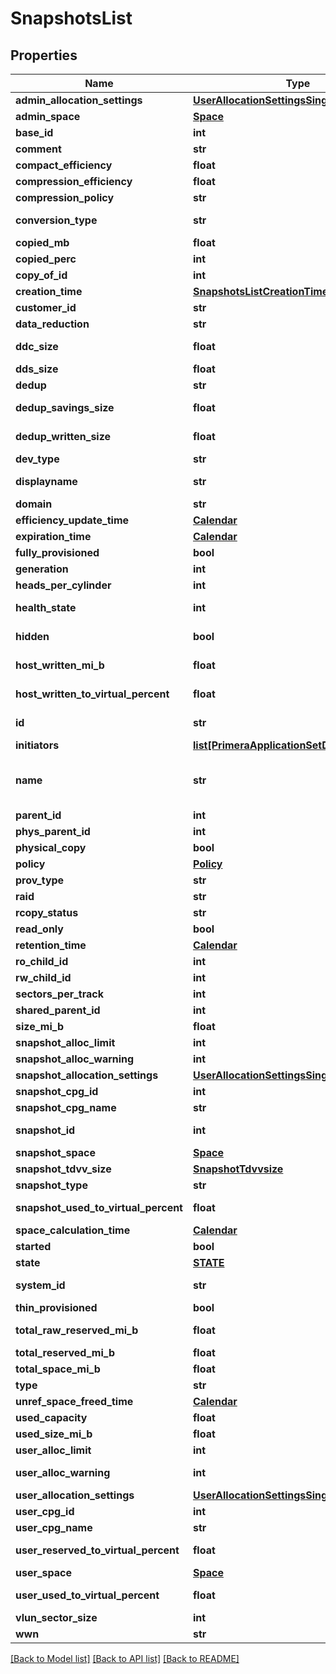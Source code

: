 # SnapshotsList

## Properties
Name | Type | Description | Notes
------------ | ------------- | ------------- | -------------
**admin_allocation_settings** | [**UserAllocationSettingsSingle**](UserAllocationSettingsSingle.md) |  | [optional] 
**admin_space** | [**Space**](Space.md) |  | [optional] 
**base_id** | **int** | snapshot Tdvv Size | [optional] 
**comment** | **str** | Comments | [optional] 
**compact_efficiency** | **float** | Compact Efficiency | [optional] 
**compression_efficiency** | **float** | Compression Efficiency | [optional] 
**compression_policy** | **str** | compression policy | [optional] 
**conversion_type** | **str** | Conversion Type of Volume | [optional] 
**copied_mb** | **float** | Copied MB | [optional] 
**copied_perc** | **int** | Copied Perecentage | [optional] 
**copy_of_id** | **int** | Copy of ID | [optional] 
**creation_time** | [**SnapshotsListCreationTime**](SnapshotsListCreationTime.md) |  | [optional] 
**customer_id** | **str** | customerId | [optional] 
**data_reduction** | **str** | Data Reduction type | [optional] 
**ddc_size** | **float** | Note, will be updated at most once in an hour | [optional] 
**dds_size** | **float** |  | [optional] 
**dedup** | **str** |  | [optional] 
**dedup_savings_size** | **float** | Note, will be updated at most once in an hour | [optional] 
**dedup_written_size** | **float** | Note, will be updated at most once in an hour | [optional] 
**dev_type** | **str** | Device Type | [optional] 
**displayname** | **str** | Display name of the volume | [optional] 
**domain** | **str** | Domain of the volume | [optional] 
**efficiency_update_time** | [**Calendar**](Calendar.md) |  | [optional] 
**expiration_time** | [**Calendar**](Calendar.md) |  | [optional] 
**fully_provisioned** | **bool** |  | [optional] 
**generation** | **int** | generation | [optional] 
**heads_per_cylinder** | **int** | Heads per Cylinder | [optional] 
**health_state** | **int** | Health status of the Volume. | [optional] 
**hidden** | **bool** | Flag to know if the Volume is hidden or not | [optional] 
**host_written_mi_b** | **float** | Host written data size in MiB. | [optional] 
**host_written_to_virtual_percent** | **float** | Host written to virtual percent | [optional] 
**id** | **str** | UID of the snapshot. &#x60;Filter&#x60; | [optional] 
**initiators** | [**list[PrimeraApplicationSetDetailsInitiators]**](PrimeraApplicationSetDetailsInitiators.md) | Initiator details | [optional] 
**name** | **str** | A user friendly name to identify the storage system volume (resourceName). | [optional] 
**parent_id** | **int** | Parent Id | [optional] 
**phys_parent_id** | **int** | physical Parent Id | [optional] 
**physical_copy** | **bool** |  | [optional] 
**policy** | [**Policy**](Policy.md) |  | [optional] 
**prov_type** | **str** | Provisioning type | [optional] 
**raid** | **str** | Raid | [optional] 
**rcopy_status** | **str** | RemoteCopy Status | [optional] 
**read_only** | **bool** |  | [optional] 
**retention_time** | [**Calendar**](Calendar.md) |  | [optional] 
**ro_child_id** | **int** | RO child id | [optional] 
**rw_child_id** | **int** |  | [optional] 
**sectors_per_track** | **int** | Sector per Track | [optional] 
**shared_parent_id** | **int** | Shared Parent Id | [optional] 
**size_mi_b** | **float** | Size in MiB | [optional] 
**snapshot_alloc_limit** | **int** | Snapshot alloc limit | [optional] 
**snapshot_alloc_warning** | **int** | Snapshot alloc Warning | [optional] 
**snapshot_allocation_settings** | [**UserAllocationSettingsSingle**](UserAllocationSettingsSingle.md) |  | [optional] 
**snapshot_cpg_id** | **int** | Snapshot CPG Id | [optional] 
**snapshot_cpg_name** | **str** | Snapshot CPG name | [optional] 
**snapshot_id** | **int** | Numeric ID of the resource | [optional] 
**snapshot_space** | [**Space**](Space.md) |  | [optional] 
**snapshot_tdvv_size** | [**SnapshotTdvvsize**](SnapshotTdvvsize.md) |  | [optional] 
**snapshot_type** | **str** |  | [optional] 
**snapshot_used_to_virtual_percent** | **float** | Snapshot used to virtual percent | [optional] 
**space_calculation_time** | [**Calendar**](Calendar.md) |  | [optional] 
**started** | **bool** |  | [optional] 
**state** | [**STATE**](STATE.md) |  | [optional] 
**system_id** | **str** | SystemUid/serialNumber of the array. | [optional] 
**thin_provisioned** | **bool** | Thin provisioning details | [optional] 
**total_raw_reserved_mi_b** | **float** | Total Raw Reserved Space in MiB | [optional] 
**total_reserved_mi_b** | **float** | Description | [optional] 
**total_space_mi_b** | **float** | Total Space in MiB | [optional] 
**type** | **str** | type | [optional] 
**unref_space_freed_time** | [**Calendar**](Calendar.md) |  | [optional] 
**used_capacity** | **float** | Used volume capacity. | [optional] 
**used_size_mi_b** | **float** | Used Size in MiB | [optional] 
**user_alloc_limit** | **int** | User alloc limit | [optional] 
**user_alloc_warning** | **int** | User alloc space limit warning | [optional] 
**user_allocation_settings** | [**UserAllocationSettingsSingle**](UserAllocationSettingsSingle.md) |  | [optional] 
**user_cpg_id** | **int** | User CPG Id | [optional] 
**user_cpg_name** | **str** | User CPG Name | [optional] 
**user_reserved_to_virtual_percent** | **float** | User reseved to virtual percent | [optional] 
**user_space** | [**Space**](Space.md) |  | [optional] 
**user_used_to_virtual_percent** | **float** | User used to virtual percent | [optional] 
**vlun_sector_size** | **int** | VLUN sector size | [optional] 
**wwn** | **str** | Volume wwn. | [optional] 

[[Back to Model list]](../README.md#documentation-for-models) [[Back to API list]](../README.md#documentation-for-api-endpoints) [[Back to README]](../README.md)


